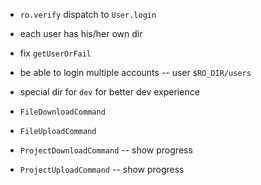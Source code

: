 - `ro.verify` dispatch to `User.login`

- each user has his/her own dir

- fix `getUserOrFail`


- be able to login multiple accounts -- user `$RO_DIR/users`

- special dir for `dev` for better dev experience

- `FileDownloadCommand`
- `FileUploadCommand`

- `ProjectDownloadCommand` -- show progress
- `ProjectUploadCommand` -- show progress
